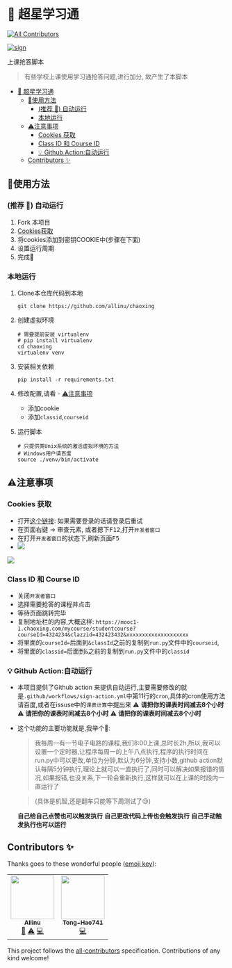 # 🚀 超星学习通
<!-- ALL-CONTRIBUTORS-BADGE:START - Do not remove or modify this section -->
[![All Contributors](https://img.shields.io/badge/all_contributors-2-orange.svg?style=flat-square)](#contributors-)
<!-- ALL-CONTRIBUTORS-BADGE:END -->

[![sign](https://github.com/allinu/chaoxing/actions/workflows/sign-action.yml/badge.svg)](https://github.com/allinu/chaoxing/actions/workflows/sign-action.yml)

上课抢答脚本

> 有些学校上课使用学习通抢答问题,进行加分, 故产生了本脚本


<!-- @import "[TOC]" {cmd="toc" depthFrom=1 depthTo=6 orderedList=false} -->

<!-- code_chunk_output -->

- [🚀 超星学习通](#超星学习通)
  - [🥢使用方法](#使用方法)
    - [(推荐 :tada:) 自动运行](#推荐-tada-自动运行)
    - [本地运行](#本地运行)
  - [⚠️注意事项](#️注意事项)
    - [Cookies 获取](#cookies-获取)
    - [Class ID 和 Course ID](#class-id-和-course-id)
    - [💡 Github Action:自动运行](#github-action自动运行)
  - [Contributors ✨](#contributors)

<!-- /code_chunk_output -->



## 🥢使用方法

### (推荐 :tada:) 自动运行

1. Fork 本项目
2. [Cookies获取](#Cookies获取)
3. 将cookies添加到密钥COOKIE中(步骤在下面)
4. 设置运行周期
5. 完成:tada:
### 本地运行

1. Clone本仓库代码到本地

    ```shell
    git clone https://github.com/allinu/chaoxing
    ```

2. 创建虚拟环境

    ```shell
    # 需要提前安装 virtualenv
    # pip install virtualenv
    cd chaoxing
    virtualenv venv
    ```

3. 安装相关依赖

    ```shell
    pip install -r requirements.txt
    ```

4. 修改配置,请看 - [⚠️注意事项](#注意事项)

    - 添加cookie
    - 添加`classid`,`courseid`

5. 运行脚本

    ```shell
    # 只提供类Unix系统的激活虚拟环境的方法
    # Windows用户请百度
    source ./venv/bin/activate
    ```


## ⚠️注意事项

### Cookies 获取

- 打开[这个链接](http://mooc1-1.chaoxing.com/visit/interaction): 如果需要登录的话请登录后重试
- 在页面右键 -> 审查元素, 或者摁下<kbd>F12</kbd>,打开`开发者窗口`
- 在打开`开发者窗口`的状态下,刷新页面<kbd>F5</kbd>
- ![](https://i0.hdslb.com/bfs/album/55c3551bffe943703b814b33c96c540f0abd2591.png)

![](https://i0.hdslb.com/bfs/album/9be5d383df77519f218b4678b5c045c7d0ad363d.png)

### Class ID 和 Course ID

- 关闭`开发者窗口`
- 选择需要抢答的课程并点击
- 等待页面跳转完毕
- 复制地址栏的内容,大概这样:
`https://mooc1-1.chaoxing.com/mycourse/studentcourse?courseId=4324234&clazzid=432423432&xxxxxxxxxxxxxxxxxxxx`
- 将里面的`courseId=`后面到`&classId`之前的复制到`run.py`文件中的`courseid`,
- 将里面的`classid=`后面到`&`之前的复制到`run.py`文件中的`classid`

### 💡 Github Action:自动运行
- 本项目提供了Github action 来提供自动运行,主要需要修改的就是`.github/workflows/sign-action.yml`中第11行的`cron`,具体的cron使用方法请百度,或者在issuse中的`课表计算`中提出来
⚠️ **请把你的课表时间减去8个小时**
⚠️ **请把你的课表时间减去8个小时**
⚠️ **请把你的课表时间减去8个小时**
- 这个功能的主要功能就是,我举个🌰:
    > 我每周一有一节电子电路的课程,我们8:00上课,总时长2h,所以,我可以设置一个定时器,让程序每周一的上午八点执行,程序的执行时间在run.py中可以更改,单位为分钟,默认为6分钟,支持小数,github action默认每隔5分钟执行,理论上就可以一直执行了,同时可以解决如果报错的情况,如果报错,也没关系,下一轮会重新执行,这样就可以在上课的时段内一直运行了

    > (具体是机智,还是翻车只能等下周测试了😢)

    **自己给自己点赞也可以触发执行**
    **自己更改代码上传也会触发执行**
    **自己手动触发执行也可以运行**

## Contributors ✨

Thanks goes to these wonderful people ([emoji key](https://allcontributors.org/docs/en/emoji-key)):

<!-- ALL-CONTRIBUTORS-LIST:START - Do not remove or modify this section -->
<!-- prettier-ignore-start -->
<!-- markdownlint-disable -->
<table>
  <tr>
    <td align="center"><a href="https://allinu.github.io/"><img src="https://avatars.githubusercontent.com/u/32992109?v=4?s=100" width="100px;" alt=""/><br /><sub><b>Allinu</b></sub></a><br /><a href="#design-allinu" title="Design">🎨</a> <a href="https://github.com/allinu/chaoxing/commits?author=allinu" title="Tests">⚠️</a> <a href="https://github.com/allinu/chaoxing/commits?author=allinu" title="Code">💻</a></td>
    <td align="center"><a href="https://github.com/Tong-Hao741"><img src="https://avatars.githubusercontent.com/u/56951874?v=4?s=100" width="100px;" alt=""/><br /><sub><b>Tong-Hao741</b></sub></a><br /><a href="https://github.com/allinu/chaoxing/commits?author=Tong-Hao741" title="Code">💻</a></td>
  </tr>
</table>

<!-- markdownlint-restore -->
<!-- prettier-ignore-end -->

<!-- ALL-CONTRIBUTORS-LIST:END -->

This project follows the [all-contributors](https://github.com/all-contributors/all-contributors) specification. Contributions of any kind welcome!